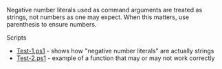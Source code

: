 
Negative number literals used as command arguments are treated as strings, not
numbers as one may expect. When this matters, use parenthesis to ensure
numbers.

Scripts

- [Test-1.ps1](Test-1.ps1) - shows how "negative number literals" are actually strings
- [Test-2.ps1](Test-2.ps1) - example of a function that may or may not work correctly
